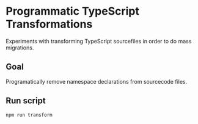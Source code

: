 # Programmatic TypeScript Transformations

Experiments with transforming TypeScript sourcefiles in order to do mass migrations.


## Goal

Programatically remove namespace declarations from sourcecode files.


## Run script

```
npm run transform
```
